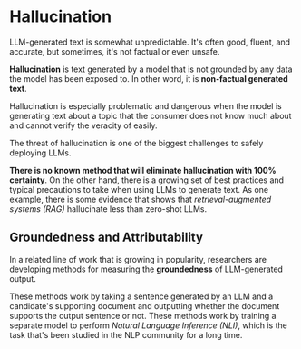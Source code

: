 # Hallucination

LLM-generated text is somewhat unpredictable. It's often good, fluent, and accurate, but sometimes, it's not factual or even unsafe.

**Hallucination** is text generated by a model that is not grounded by any data the model has been exposed to. In other word, it is **non-factual generated text**.

Hallucination is especially problematic and dangerous when the model is generating text about a topic that the consumer does not know much about and cannot verify the veracity of easily.

The threat of hallucination is one of the biggest challenges to safely deploying LLMs. 

**There is no known method that will eliminate hallucination with 100% certainty**. On the other hand, there is a growing set of best practices and typical precautions to take when using LLMs to generate text. As one example, there is some evidence that shows that *retrieval-augmented systems (RAG)* hallucinate less than zero-shot LLMs.

## Groundedness and Attributability

In a related line of work that is growing in popularity, researchers are developing methods for measuring the **groundedness** of LLM-generated output.

These methods work by taking a sentence generated by an LLM and a candidate's supporting document and outputting whether the document supports the output sentence or not. These methods work by training a separate model to perform *Natural Language Inference (NLI)*, which is the task that's been studied in the NLP community for a long time. 